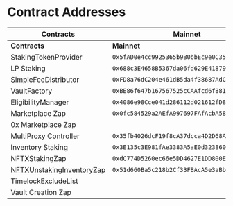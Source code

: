# Contract Addresses



<table data-header-hidden><thead><tr><th>Contracts</th><th>Mainnet</th><th>Goerli</th><th>Arbitrum</th><th data-hidden>Code</th><th data-hidden>Rinkeby</th></tr></thead><tbody><tr><td><strong>Contracts</strong></td><td><strong>Mainnet</strong></td><td><strong>Goerli</strong></td><td><strong>Arbitrum</strong></td><td><strong>Code</strong></td><td><strong>Rinkeby</strong></td></tr><tr><td>StakingTokenProvider</td><td><code>0x5fAD0e4cc9925365b9B0bbEc9e0C3536c0B1a5C7</code></td><td><code>0x057862b3DB9fDe38d030479FEe43Deb38b04d211</code></td><td><code>0x92B80faa01389B753F41Faf90e1C46Dc975830d5</code></td><td>GitHub</td><td><code>0x262FEeCBac8Ee97200F060aeFd89BD41b961e526</code></td></tr><tr><td>LP Staking</td><td><code>0x688c3E4658B5367da06fd629E41879beaB538E37</code></td><td><code>0xAfC303423580239653aFB6fb06d37D666ea0f5cA</code></td><td><code>0x5326A720f76CFbDfE9e18fA618C3a3f7AbDF3934</code></td><td>GitHub</td><td><code>0xcd0dfb870A60C30D957b0DF1D180a236a55b5740</code></td></tr><tr><td>SimpleFeeDistributor</td><td><code>0xFD8a76dC204e461dB5da4f38687AdC9CC5ae4a86</code></td><td><code>0xEafB9D3cA7395Be8925A8c190e8361d1174D31D7</code></td><td><code>0x68A7F493F6C40556931559afD22D7eD868d3f78E</code></td><td>GitHub</td><td><code>0x29F52f4Df3Ae7bd736305c035d45EBa563CD7A2f</code></td></tr><tr><td>VaultFactory</td><td><code>0xBE86f647b167567525cCAAfcd6f881F1Ee558216</code></td><td><code>0x1478bEB5D18B23d2bA90FcEe91d66460AC585e6b</code></td><td><code>0xE77b89FEc41A7b7dC74eb33602e82F0672FbB33C</code></td><td>GitHub</td><td><code>0xbbc53022Af15Bb973AD906577c84784c47C14371</code></td></tr><tr><td>EligibilityManager</td><td><code>0x4086e98Cce041d286112d021612fD894cFed94D5</code></td><td><code>0x3b8aDf75653212622F57633e69dE29aedB554A00</code></td><td><code>0x1a0f3D0e40E9c211BD2D215E709b6FD2C17f35a2</code></td><td>GitHub</td><td><code>0x0256B5E9bE57D8e14BAdfF94fD79760cC44A33c2</code></td></tr><tr><td>Marketplace Zap</td><td><code>0x0fc584529a2AEfA997697FAfAcbA5831faC0c22d</code></td><td><code>0x528bDBe1DB8452bD4643F85695eE0628D900C195</code></td><td><code>0x66f26E38bD50FD52A50da8E87E435f04f98001B7</code></td><td>GitHub</td><td><code>0xF83d27657a6474cB2Ae09a5b39177BBB80E63d81</code></td></tr><tr><td>0x Marketplace Zap</td><td></td><td><code>0xe10ccc09561c9429501E602ac60E30cA8643bf99</code></td><td></td><td></td><td></td></tr><tr><td>MultiProxy Controller</td><td><code>0x35fb4026dcF19f8cA37dcca4D2D68A549548750C</code></td><td><code>0x70B139bFA4C91d9A13F6D7c7B949a62A6Fbd7488</code></td><td><code>0x732E5F7FE7c40333DfeFF57755666F85d1e164c1</code></td><td>GitHub</td><td><code>0xFc542C7fEA1da20E1195b2476ae35db50925515C</code></td></tr><tr><td>Inventory Staking</td><td><code>0x3E135c3E981fAe3383A5aE0d323860a34CfAB893</code></td><td><code>0x6e91A3f27cE6753f47C66B76B03E6A7bFdDB605B</code></td><td><code>0x1A2C03ABD4Af7C87d8b4d5aD39b56fa98E8C4Cc6</code></td><td>GitHub</td><td><code>0x05aD54B40e3be8252CB257f77d9301E9CB1A9470</code></td></tr><tr><td>NFTXStakingZap</td><td><code>0xdC774D5260ec66e5DD4627E1DD800Eff3911345C</code></td><td><code>0x775e23b64610dA2806dc5ed3b0862955e122DDc6</code></td><td><code>0xfb8664E4EB4d2F8B0220d358d0d9C4896DC84959</code></td><td>Github</td><td><code>0xeF5F5491EF04Df94638162Cb8f7CBAd64760e797</code></td></tr><tr><td><a href="https://etherscan.io/address/0x51d660ba5c218b2cf33fbaca5e3abb8aeff3543b#code">NFTXUnstakingInventoryZap</a></td><td><code>0x51d660Ba5c218b2Cf33FBAcA5e3aBb8aEff3543B</code></td><td><code>0x8B9D81fF1845375379865c0997bcFf538513Eae1</code></td><td><code>0x009e4110Fd68c603DD1F9189C4BaC3D12Cde8c70</code></td><td>Github</td><td><code>0x608F0D84657BB876DDEDD8d8d5aB9D12639d5798</code></td></tr><tr><td>TimelockExcludeList</td><td></td><td><code>0xeF74238DF347BC5FfCd4EaA263F50eA693369cB6</code></td><td><code>0x96C394Cdd3B09B7B2971Aa6FB8c0435C914E1Df9</code></td><td>Github</td><td></td></tr><tr><td>Vault Creation Zap</td><td></td><td><code>0xD2066db5F318996D09a7cF3E7e5Cac5A4503cd4D</code></td><td></td><td></td><td></td></tr></tbody></table>

